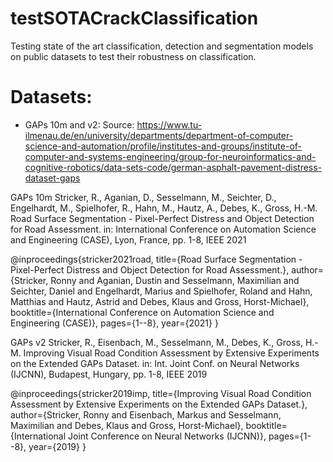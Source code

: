 # testSOTACrackClassification
Testing state of the art classification, detection and segmentation models on public datasets to test their robustness on classification.

# Datasets:
- GAPs 10m and v2:
Source:
    https://www.tu-ilmenau.de/en/university/departments/department-of-computer-science-and-automation/profile/institutes-and-groups/institute-of-computer-and-systems-engineering/group-for-neuroinformatics-and-cognitive-robotics/data-sets-code/german-asphalt-pavement-distress-dataset-gaps

GAPs 10m
Stricker, R., Aganian, D., Sesselmann, M., Seichter, D., Engelhardt, M., Spielhofer, R., Hahn, M., Hautz, A., Debes, K., Gross, H.-M.
Road Surface Segmentation - Pixel-Perfect Distress and Object Detection for Road Assessment.
in:  International Conference on Automation Science and Engineering (CASE), Lyon, France, pp. 1-8, IEEE 2021

@inproceedings{stricker2021road,
  title={Road Surface Segmentation - Pixel-Perfect Distress and Object Detection for Road Assessment.},
  author={Stricker, Ronny and Aganian, Dustin and Sesselmann, Maximilian and Seichter, Daniel and Engelhardt, Marius and Spielhofer, Roland and Hahn, Matthias and Hautz, Astrid and Debes, Klaus and Gross, Horst-Michael},
  booktitle={International Conference on Automation Science and Engineering (CASE)},
  pages={1--8},
  year={2021}
}

GAPs v2
Stricker, R., Eisenbach, M., Sesselmann, M., Debes, K., Gross, H.-M.
Improving Visual Road Condition Assessment by Extensive Experiments on the Extended GAPs Dataset.
in:  Int. Joint Conf. on Neural Networks (IJCNN), Budapest, Hungary, pp. 1-8, IEEE 2019

@inproceedings{stricker2019imp,
  title={Improving Visual Road Condition Assessment by Extensive Experiments on the Extended GAPs Dataset.},
  author={Stricker, Ronny and Eisenbach, Markus and Sesselmann, Maximilian and Debes, Klaus and Gross, Horst-Michael},
  booktitle={International Joint Conference on Neural Networks (IJCNN)},
  pages={1--8},
  year={2019}
}

